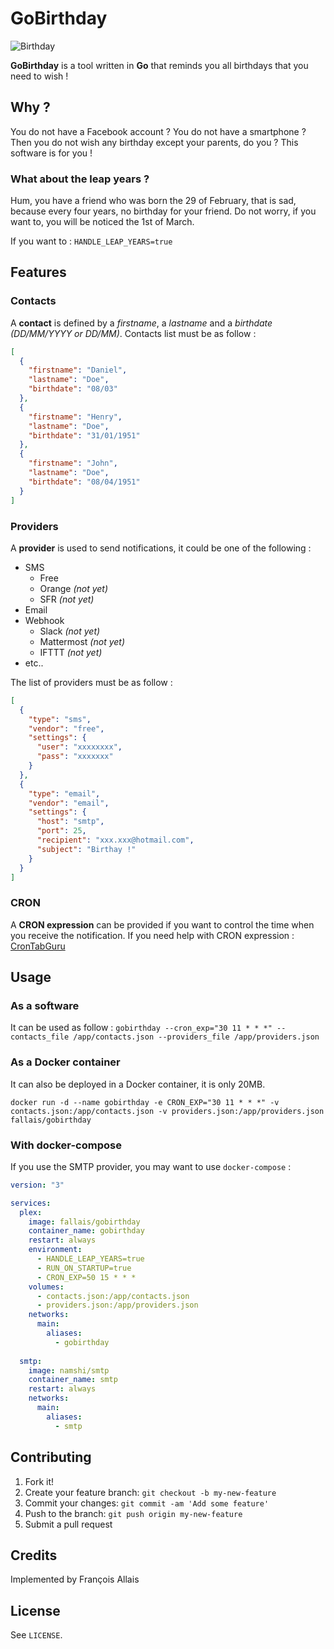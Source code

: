 # GoBirthday

![Birthday](https://github.com/fallais/gobirthday/blob/master/birthday.png)

**GoBirthday** is a tool written in **Go** that reminds you all birthdays that you need to wish !

## Why ?

You do not have a Facebook account ? You do not have a smartphone ? Then you do not wish any birthday except your parents, do you ? This software is for you !

### What about the leap years ?

Hum, you have a friend who was born the 29 of February, that is sad, because every four years, no birthday for your friend. Do not worry, if you want to, you will be noticed the 1st of March.

If you want to : `HANDLE_LEAP_YEARS=true`

## Features

### Contacts

A **contact** is defined by a *firstname*, a *lastname* and a *birthdate (DD/MM/YYYY or DD/MM)*. Contacts list must be as follow :

```json
[
  {
    "firstname": "Daniel",
    "lastname": "Doe",
    "birthdate": "08/03"
  },
  {
    "firstname": "Henry",
    "lastname": "Doe",
    "birthdate": "31/01/1951"
  },
  {
    "firstname": "John",
    "lastname": "Doe",
    "birthdate": "08/04/1951"
  }
]
```

### Providers

A **provider** is used to send notifications, it could be one of the following :

- SMS
  - Free
  - Orange *(not yet)*
  - SFR *(not yet)*
- Email
- Webhook
  - Slack *(not yet)*
  - Mattermost *(not yet)*
  - IFTTT *(not yet)*
- etc..

The list of providers must be as follow :

```json
[
  {
    "type": "sms",
    "vendor": "free",
    "settings": {
      "user": "xxxxxxxx",
      "pass": "xxxxxxx"
    }
  },
  {
    "type": "email",
    "vendor": "email",
    "settings": {
      "host": "smtp",
      "port": 25,
      "recipient": "xxx.xxx@hotmail.com",
      "subject": "Birthay !"
    }
  }
]
```

### CRON

A **CRON expression** can be provided if you want to control the time when you receive the notification. If you need help with CRON expression : [CronTabGuru](https://crontab.guru/)

## Usage

### As a software

It can be used as follow : `gobirthday --cron_exp="30 11 * * *" --contacts_file /app/contacts.json --providers_file /app/providers.json`

### As a Docker container

It can also be deployed in a Docker container, it is only 20MB.

`docker run -d --name gobirthday -e CRON_EXP="30 11 * * *" -v contacts.json:/app/contacts.json -v providers.json:/app/providers.json fallais/gobirthday`

### With docker-compose

If you use the SMTP provider, you may want to use `docker-compose` :

```yaml
version: "3"

services:
  plex:
    image: fallais/gobirthday
    container_name: gobirthday
    restart: always
    environment:
      - HANDLE_LEAP_YEARS=true
      - RUN_ON_STARTUP=true
      - CRON_EXP=50 15 * * *
    volumes:
      - contacts.json:/app/contacts.json
      - providers.json:/app/providers.json
    networks:
      main:
        aliases:
          - gobirthday
  
  smtp:
    image: namshi/smtp
    container_name: smtp
    restart: always
    networks:
      main:
        aliases:
          - smtp
```

## Contributing

1. Fork it!
2. Create your feature branch: `git checkout -b my-new-feature`
3. Commit your changes: `git commit -am 'Add some feature'`
4. Push to the branch: `git push origin my-new-feature`
5. Submit a pull request

## Credits

Implemented by François Allais

## License

See `LICENSE`.